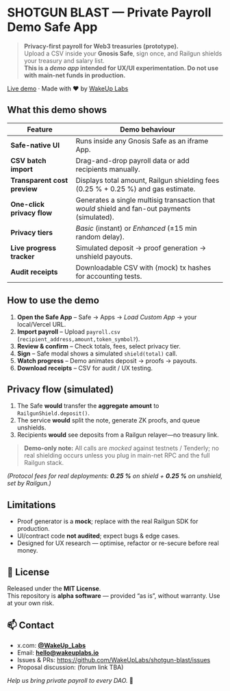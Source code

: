 # SHOTGUN BLAST — Private Payroll **Demo** Safe App

> **Privacy-first payroll for Web3 treasuries (prototype).**  
> Upload a CSV inside your **Gnosis Safe**, sign once, and Railgun shields your treasury and salary list.  
> **This is a *demo app* intended for UX/UI experimentation. Do not use with main-net funds in production.**

[Live demo](https://shotgunblast.wakeuplabs.io/) · Made with ❤️ by [WakeUp Labs](https://wakeuplabs.io)

## What this demo shows

| Feature | Demo behaviour |
|---------|----------------|
| **Safe-native UI** | Runs inside any Gnosis Safe as an iframe App. |
| **CSV batch import** | Drag-and-drop payroll data or add recipients manually. |
| **Transparent cost preview** | Displays total amount, Railgun shielding fees (0.25 % + 0.25 %) and gas estimate. |
| **One-click privacy flow** | Generates a single multisig transaction that *would* shield and fan-out payments (simulated). |
| **Privacy tiers** | *Basic* (instant) or *Enhanced* (±15 min random delay). |
| **Live progress tracker** | Simulated deposit → proof generation → unshield payouts. |
| **Audit receipts** | Downloadable CSV with (mock) tx hashes for accounting tests. |

## How to use the demo

1. **Open the Safe App** – Safe → Apps → *Load Custom App* → your local/Vercel URL.  
2. **Import payroll** – Upload `payroll.csv` (`recipient_address,amount,token_symbol?`).  
3. **Review & confirm** – Check totals, fees, select privacy tier.  
4. **Sign** – Safe modal shows a simulated `shield(total)` call.  
5. **Watch progress** – Demo animates deposit → proofs → payouts.  
6. **Download receipts** – CSV for audit / UX testing.

## Privacy flow (simulated)

1. The Safe **would** transfer the **aggregate amount** to `RailgunShield.deposit()`.  
2. The service **would** split the note, generate ZK proofs, and queue unshields.  
3. Recipients **would** see deposits from a Railgun relayer—no treasury link.

> **Demo-only note:** All calls are *mocked* against testnets / Tenderly; no real shielding occurs unless you plug in main-net RPC and the full Railgun stack.

*(Protocol fees for real deployments: **0.25 %** on shield + **0.25 %** on unshield, set by Railgun.)*

## Limitations

* Proof generator is a **mock**; replace with the real Railgun SDK for production.  
* UI/contract code **not audited**; expect bugs & edge cases.  
* Designed for UX research — optimise, refactor or re-secure before real money.

## 🪪 License
Released under the **MIT License**.  
This repository is **alpha software** — provided “as is”, without warranty. Use at your own risk.

## 📫 Contact

* x.com: **[@WakeUp_Labs](https://twitter.com/WakeUp_Labs)**  
* Email: **hello@wakeuplabs.io**  
* Issues & PRs: <https://github.com/WakeUpLabs/shotgun-blast/issues>  
* Proposal discussion: (forum link TBA)

*Help us bring private payroll to every DAO.* 🚀
